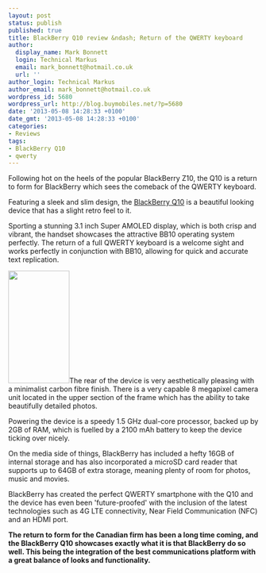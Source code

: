 ```yaml
---
layout: post
status: publish
published: true
title: BlackBerry Q10 review &ndash; Return of the QWERTY keyboard
author:
  display_name: Mark Bonnett
  login: Technical Markus
  email: mark_bonnett@hotmail.co.uk
  url: ''
author_login: Technical Markus
author_email: mark_bonnett@hotmail.co.uk
wordpress_id: 5680
wordpress_url: http://blog.buymobiles.net/?p=5680
date: '2013-05-08 14:28:33 +0100'
date_gmt: '2013-05-08 14:28:33 +0100'
categories:
- Reviews
tags:
- BlackBerry Q10
- qwerty
---
```

<p><span class="postStandFirst">Following hot on the heels of the popular BlackBerry Z10, the Q10 is a return to form for BlackBerry which sees the comeback of the QWERTY keyboard.</span></p>
<p>Featuring a sleek and slim design, the&nbsp;<a href="http://www.buymobilephones.net/mobile-phones/blackberry/blackberry-q10">BlackBerry Q10</a>&nbsp;is a beautiful looking device that has a slight retro feel to it.</p>
<p>Sporting a stunning 3.1 inch Super AMOLED display, which is both crisp and vibrant, the handset showcases the attractive BB10 operating system perfectly. The return of a full QWERTY keyboard is a welcome sight and works perfectly in conjunction with BB10, allowing for quick and accurate text replication.</p>
<p style="text-align: left;"><img class="aligncenter" alt="" src="https://www.buymobilephones.net/prodimg/blackberry_q10.jpg" width="123" height="227" />The rear of the device is very aesthetically pleasing with a minimalist carbon fibre finish. There is a very capable 8 megapixel camera unit located in the upper section of the frame which has the ability to take beautifully detailed photos.</p>
<p>Powering the device is a speedy 1.5 GHz dual-core processor, backed up by 2GB of RAM, which is fuelled by a 2100 mAh battery to keep the device ticking over nicely.</p>
<p>On the media side of things, BlackBerry has included a hefty 16GB of internal storage and has also incorporated a microSD card reader that supports up to 64GB of extra storage, meaning plenty of room for photos, music and movies.</p>
<p>BlackBerry has created the perfect QWERTY smartphone with the Q10 and the device has even been 'future-proofed' with the inclusion of the latest technologies such as 4G LTE connectivity, Near Field Communication (NFC) and an HDMI port.</p>
<p><strong>The return to form for the Canadian firm has been a long time coming, and the BlackBerry Q10 showcases exactly what it is that BlackBerry do so well. This being the integration of the best communications platform with a great balance of looks and functionality.</strong></p>
